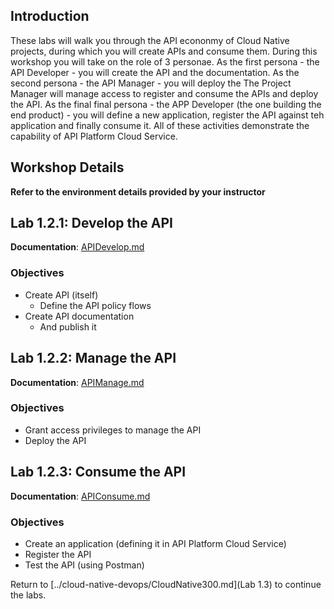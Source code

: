 ## Introduction

These labs will walk you through the API econonmy of Cloud Native projects, during which you will create APIs and consume them. During this workshop you will take on the role of 3 personae. As the first persona - the API Developer - you will create the API and the documentation.  As the second persona - the API Manager - you will deploy the The Project Manager will manage access to register and consume the APIs and deploy the API. As the final final persona - the APP Developer (the one building the end product) - you will define a new application, register the API against teh application and finally consume it. All of these activities demonstrate the capability of API Platform Cloud Service.

## Workshop Details

**Refer to the environment details provided by your instructor**

## Lab 1.2.1: Develop the API

**Documentation**: [APIDevelop.md](APIDevelop.md)

### Objectives

- Create API (itself)
    - Define the API policy flows
- Create API documentation
    - And publish it

## Lab 1.2.2: Manage the API

**Documentation**: [APIManage.md](APIManage.md)

### Objectives

- Grant access privileges to manage the API
- Deploy the API

## Lab 1.2.3: Consume the API

**Documentation**: [APIConsume.md](APIConsume.md)

### Objectives

- Create an application (defining it in API Platform Cloud Service)
- Register the API
- Test the API (using Postman)

Return to [../cloud-native-devops/CloudNative300.md](Lab 1.3) to continue the labs.
